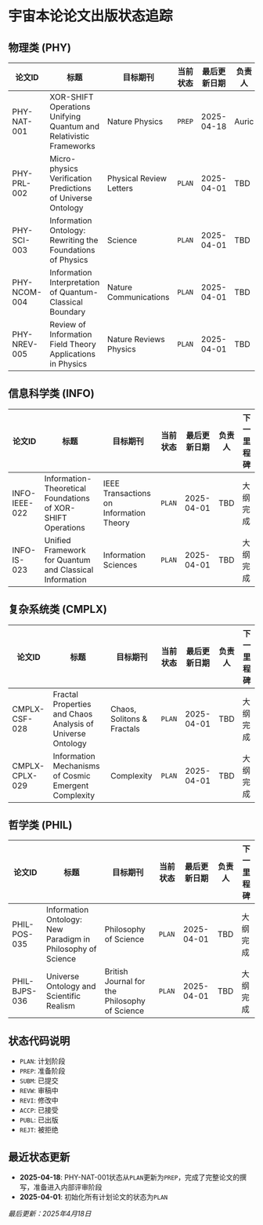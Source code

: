 # 宇宙本论论文出版状态追踪

## 物理类 (PHY)

| 论文ID | 标题 | 目标期刊 | 当前状态 | 最后更新日期 | 负责人 | 下一里程碑 |
|-------|------|---------|--------|------------|-------|---------|
| PHY-NAT-001 | XOR-SHIFT Operations Unifying Quantum and Relativistic Frameworks | Nature Physics | `PREP` | 2025-04-18 | Auric | 内部评审 (2025-04-30) |
| PHY-PRL-002 | Micro-physics Verification Predictions of Universe Ontology | Physical Review Letters | `PLAN` | 2025-04-01 | TBD | 大纲完成 |
| PHY-SCI-003 | Information Ontology: Rewriting the Foundations of Physics | Science | `PLAN` | 2025-04-01 | TBD | 大纲完成 |
| PHY-NCOM-004 | Information Interpretation of Quantum-Classical Boundary | Nature Communications | `PLAN` | 2025-04-01 | TBD | 大纲完成 |
| PHY-NREV-005 | Review of Information Field Theory Applications in Physics | Nature Reviews Physics | `PLAN` | 2025-04-01 | TBD | 大纲完成 |

## 信息科学类 (INFO)

| 论文ID | 标题 | 目标期刊 | 当前状态 | 最后更新日期 | 负责人 | 下一里程碑 |
|-------|------|---------|--------|------------|-------|---------|
| INFO-IEEE-022 | Information-Theoretical Foundations of XOR-SHIFT Operations | IEEE Transactions on Information Theory | `PLAN` | 2025-04-01 | TBD | 大纲完成 |
| INFO-IS-023 | Unified Framework for Quantum and Classical Information | Information Sciences | `PLAN` | 2025-04-01 | TBD | 大纲完成 |

## 复杂系统类 (CMPLX)

| 论文ID | 标题 | 目标期刊 | 当前状态 | 最后更新日期 | 负责人 | 下一里程碑 |
|-------|------|---------|--------|------------|-------|---------|
| CMPLX-CSF-028 | Fractal Properties and Chaos Analysis of Universe Ontology | Chaos, Solitons & Fractals | `PLAN` | 2025-04-01 | TBD | 大纲完成 |
| CMPLX-CPLX-029 | Information Mechanisms of Cosmic Emergent Complexity | Complexity | `PLAN` | 2025-04-01 | TBD | 大纲完成 |

## 哲学类 (PHIL)

| 论文ID | 标题 | 目标期刊 | 当前状态 | 最后更新日期 | 负责人 | 下一里程碑 |
|-------|------|---------|--------|------------|-------|---------|
| PHIL-POS-035 | Information Ontology: New Paradigm in Philosophy of Science | Philosophy of Science | `PLAN` | 2025-04-01 | TBD | 大纲完成 |
| PHIL-BJPS-036 | Universe Ontology and Scientific Realism | British Journal for the Philosophy of Science | `PLAN` | 2025-04-01 | TBD | 大纲完成 |

## 状态代码说明

- `PLAN`: 计划阶段
- `PREP`: 准备阶段
- `SUBM`: 已提交
- `REVW`: 审稿中
- `REVI`: 修改中
- `ACCP`: 已接受
- `PUBL`: 已出版
- `REJT`: 被拒绝

## 最近状态更新

- **2025-04-18**: PHY-NAT-001状态从`PLAN`更新为`PREP`，完成了完整论文的撰写，准备进入内部评审阶段
- **2025-04-01**: 初始化所有计划论文的状态为`PLAN`

*最后更新：2025年4月18日* 